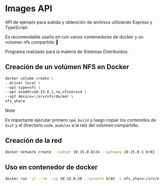 # Images API

API de ejemplo para subida y obtención de archivos utilizando Express y TypeScript.

Es recomendable usarlo en con varios contenedores de docker y un volumen nfs compartido :eyes:

Programa realizado para la materia de Sistemas Distribuidos.

## Creación de un volúmen NFS en Docker

```bash
docker volume create \
--driver local \
--opt type=nfs \
--opt o=addr=10.15.0.1,rw,nfsvers=4 \
--opt device=:/srv/nfs/docker \
nfs_share
```

>[!NOTE]
>Es importante ejecutar primero `npm build` y luego copiar los contenidos de `dist` y el directorio `node_modules` a la raíz del volumen compartido.

## Creación de la red

```bash
docker network create --subnet 10.15.0.0/24 --gateway 10.15.0.1 br01
```

## Uso en contenedor de docker

```bash
docker run -it --rm --ip 10.15.0.50 --network br01 -v nfs_share:/srv/nfs/docker -w /srv/nfs/docker --name container01 node:23-alpine index.js
```

